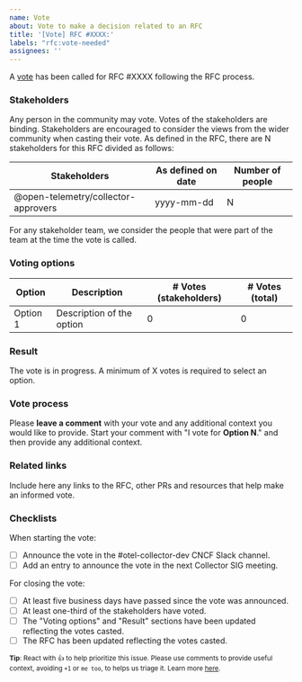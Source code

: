 ```yaml
---
name: Vote
about: Vote to make a decision related to an RFC 
title: '[Vote] RFC #XXXX:'
labels: "rfc:vote-needed"
assignees: ''
---
```


A [vote](https://github.com/open-telemetry/opentelemetry-collector/blob/main/docs/rfcs/README.md#voting) has been called for RFC #XXXX following the RFC process.

### Stakeholders

Any person in the community may vote. Votes of the stakeholders are binding. Stakeholders are
encouraged to consider the views from the wider community when casting their vote. As defined in the
RFC, there are N stakeholders for this RFC divided as follows:

| Stakeholders                        | As defined on date | Number of people |
|-------------------------------------|--------------------|------------------|
| @open-telemetry/collector-approvers | yyyy-mm-dd         | N                |

<!--Add additional rows if there are additional stakeholders for the RFC-->

For any stakeholder team, we consider the people that were part of the team at the time the vote is called.

### Voting options

| Option | Description | # Votes (stakeholders) | # Votes (total) |
|--------|-------------|------------------------|-----------------|
| Option 1 | Description of the option | 0 | 0 |

<!--Add additional rows if there are additional options for the RFC-->

### Result

The vote is in progress. A minimum of X votes is required to select an option.

<!--Uncomment the sentence below when the vote has been closed and the result is known.-->
<!--The vote has been closed. X stakeholders voted out of a total of Y. **Option N** has been selected with Z votes from the stakeholders.-->

### Vote process

Please **leave a comment** with your vote and any additional context you would like to provide.
Start your comment with "I vote for **Option N**." and then provide any additional context.

### Related links

Include here any links to the RFC, other PRs and resources that help make an informed vote.

### Checklists

When starting the vote:

- [ ] Announce the vote in the #otel-collector-dev CNCF Slack channel.
- [ ] Add an entry to announce the vote in the next Collector SIG meeting.

For closing the vote:

- [ ] At least five business days have passed since the vote was announced.
- [ ] At least one-third of the stakeholders have voted.
- [ ] The "Voting options" and "Result" sections have been updated reflecting the votes casted.
- [ ] The RFC has been updated reflecting the votes casted.

<sub>**Tip**: React with 👍 to help prioritize this issue. Please use comments to provide useful context, avoiding `+1` or `me too`, to helps us triage it. Learn more [here](https://opentelemetry.io/community/end-user/issue-participation/).</sub>
